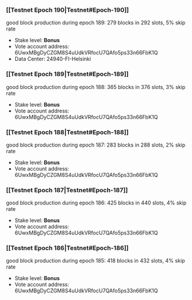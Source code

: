 ### [[Testnet Epoch 190|Testnet#Epoch-190]]
good block production during epoch 189: 279 blocks in 292 slots, 5% skip rate
* Stake level: **Bonus**
* Vote account address: 6UwxMBgDyCZGM8S4uUdkVRfocU7QAfo5ps33n66FbK1Q
* Data Center: 24940-FI-Helsinki
### [[Testnet Epoch 189|Testnet#Epoch-189]]
good block production during epoch 188: 365 blocks in 376 slots, 3% skip rate
* Stake level: **Bonus**
* Vote account address: 6UwxMBgDyCZGM8S4uUdkVRfocU7QAfo5ps33n66FbK1Q
### [[Testnet Epoch 188|Testnet#Epoch-188]]
good block production during epoch 187: 283 blocks in 288 slots, 2% skip rate
* Stake level: **Bonus**
* Vote account address: 6UwxMBgDyCZGM8S4uUdkVRfocU7QAfo5ps33n66FbK1Q
### [[Testnet Epoch 187|Testnet#Epoch-187]]
good block production during epoch 186: 425 blocks in 440 slots, 4% skip rate
* Stake level: **Bonus**
* Vote account address: 6UwxMBgDyCZGM8S4uUdkVRfocU7QAfo5ps33n66FbK1Q
### [[Testnet Epoch 186|Testnet#Epoch-186]]
good block production during epoch 185: 418 blocks in 432 slots, 4% skip rate
* Stake level: **Bonus**
* Vote account address: 6UwxMBgDyCZGM8S4uUdkVRfocU7QAfo5ps33n66FbK1Q